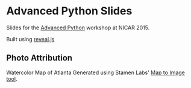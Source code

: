 Advanced Python Slides
======================

Slides for the [Advanced Python]( ) workshop at NICAR 2015.

Built using [reveal.js](https://github.com/hakimel/reveal.js)

Photo Attribution
-----------------

Watercolor Map of Atlanta
Generated using Stamen Labs' [Map to Image tool](http://maps.stamen.com/m2i).
